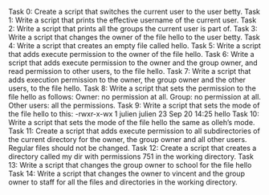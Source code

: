 Task 0: Create a script that switches the current user to the user betty.
Task 1: Write a script that prints the effective username of the current user.
Task 2: Write a script that prints all the groups the current user is part of.
Task 3: Write a script that changes the owner of the file hello to the user betty.
Task 4: Write a script that creates an empty file called hello.
Task 5: Write a script that adds execute permission to the owner of the file hello.
Task 6: Write a script that adds execute permission to the owner and the group owner, and read permission to other users, to the file hello.
Task 7: Write a script that adds execution permission to the owner, the group owner and the other users, to the file hello.
Task 8: Write a script that sets the permission to the file hello as follows:
Owner: no permission at all.
Group: no permission at all.
Other users: all the permissions.
Task 9: Write a script that sets the mode of the file hello to this:
-rwxr-x-wx 1 julien julien 23 Sep 20 14:25 hello
Task 10: Write a script that sets the mode of the file hello the same as olleh’s mode.
Task 11: Create a script that adds execute permission to all subdirectories of the current directory for the owner, the group owner and all other users. Regular files should not be changed.
Task 12: Create a script that creates a directory called my dir with permissions 751 in the working directory.
Task 13: Write a script that changes the group owner to school for the file hello
Task 14: Write a script that changes the owner to vincent and the group owner to staff for all the files and directories in the working directory.
